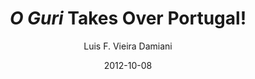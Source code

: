 ---
layout: post
title: <em>O Guri</em> Takes Over Portugal!
date: 2012-10-08
author: Luis F. Vieira Damiani
tagline: It is time for the city of Seia in Portugal to check out O Guri, a full-featured cinematic production for which I wrote the original music. The movie already won the Best Feature Soundtrack award at the 6th Cinefantasy International Fantastic Film Festival in 2011 and will now be presented in the Cineteatro at the Casa Municipal de Cultura as part of <a href="http://www.cineecoseia.org">Cine'Eco</a> 2012 Festival Internacional de Cinema Ambiental da Serra da Estrela on October 8th 2012 at 3 P.M.
image: assets/Images/o-guri-4-960.jpeg
category: electroacoustic
---